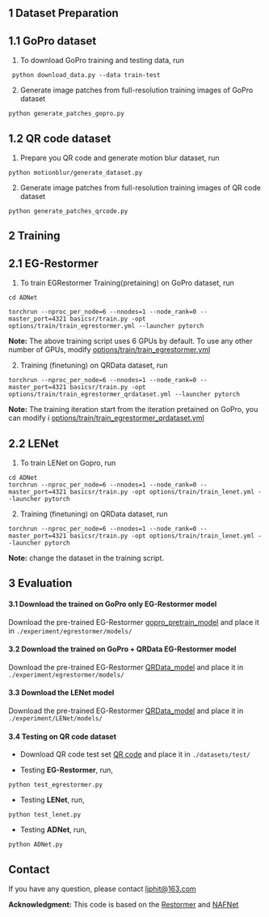 ## 1 Dataset Preparation

## 1.1 GoPro dataset
1. To download GoPro training and testing data, run
```
 python download_data.py --data train-test
```
2. Generate image patches from full-resolution training images of GoPro dataset
   
```
python generate_patches_gopro.py 
```
## 1.2 QR code dataset

1. Prepare you QR code and generate motion blur dataset, run
```
python motionblur/generate_dataset.py 
``` 

2. Generate image patches from full-resolution training images of QR code dataset

``` 
python generate_patches_qrcode.py 
``` 

## 2 Training

## 2.1 EG-Restormer

1. To train EGRestormer Training(pretaining) on GoPro dataset, run
   
```
cd ADNet

torchrun --nproc_per_node=6 --nnodes=1 --node_rank=0 --master_port=4321 basicsr/train.py -opt options/train/train_egrestormer.yml --launcher pytorch
```

**Note:** The above training script uses 6 GPUs by default. To use any other number of GPUs, modify [options/train/train_egrestormer.yml](options/train/train_egrestormer.yml)


2. Training (finetuning) on QRData dataset, run
```  
torchrun --nproc_per_node=6 --nnodes=1 --node_rank=0 --master_port=4321 basicsr/train.py -opt options/train/train_egrestormer_qrdataset.yml --launcher pytorch
```

**Note:** The training iteration start from the iteration pretained on GoPro, you can modify i [options/train/train_egrestormer_qrdataset.yml](options/train/train_egrestormer_qrdataset.yml)


## 2.2 LENet

1. To train LENet on Gopro, run
   
```
cd ADNet
torchrun --nproc_per_node=6 --nnodes=1 --node_rank=0 --master_port=4321 basicsr/train.py -opt options/train/train_lenet.yml --launcher pytorch
```

2. Training (finetuning) on QRData dataset, run
```  
torchrun --nproc_per_node=6 --nnodes=1 --node_rank=0 --master_port=4321 basicsr/train.py -opt options/train/train_lenet.yml --launcher pytorch
``` 

**Note:** change the dataset in the training script.



## 3 Evaluation

#### 3.1 Download the trained on GoPro only EG-Restormer model

Download the pre-trained EG-Restormer [gopro_pretrain_model](https://drive.google.com/file/d/15fHBJy2MgMy2pcCKGYCzXpCHO_3Ja-O7/view?usp=sharing) and place it in `./experiment/egrestormer/models/`

#### 3.2 Download the trained on GoPro + QRData EG-Restormer model

Download the pre-trained EG-Restormer [QRData_model](https://drive.google.com/file/d/12NCPyL2lvga3z85WRjc-LzZb18qcUbgY/view?usp=sharing) and place it in `./experiment/egrestormer/models/`

#### 3.3 Download the LENet model

Download the pre-trained EG-Restormer [QRData_model](https://drive.google.com/file/d/1foqYyFqTLhOL10Dt3u8b9XDhaPdaxcEr/view?usp=sharing) and place it in `./experiment/LENet/models/`


#### 3.4 Testing on QR code dataset

- Download QR code test set [QR code](https://drive.google.com/file/d/1B49u5Rf0RgGbsyaHMYEZXBBG_NC1h14M/view?usp=sharing) and place it in `./datasets/test/`


- Testing **EG-Restormer**, run,

```
python test_egrestormer.py
```

- Testing **LENet**, run,

```
python test_lenet.py
```

- Testing **ADNet**, run,

```
python ADNet.py
```

## Contact
If you have any question, please contact ljphit@163.com

**Acknowledgment:** This code is based on the [Restormer](https://github.com/swz30/Restormer/tree/main) and [NAFNet](https://github.com/megvii-research/NAFNet/tree/main)